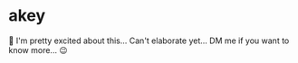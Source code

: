 # akey
:key: I'm pretty excited about this... Can't elaborate yet... DM me if you want to know more... :wink:
